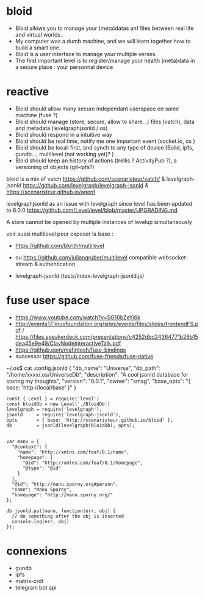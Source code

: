 # bloid

- Bloid allows you to manage your (meta)datas anf files between real life and virtual worlds.
- My computer was a dumb machine, and we will learn together how to build a smart one.
- Bloid is a user interface to manage your multiple verses.
- The first important level is to register/manage your health (meta)data in a secure place : your personnal device



# reactive
- Bloid should allow many secure independant userspace on same machine (fuse ?)
- Bloid should manage (store, secure, allow to share...) files (vatch), data and metadata (levelgraphjsonld / os)
- Bloid should respond in a intuitive way
- Bloid should be real time, notify me one important event (socket.io, os )
- Bloid should be local-first, and synch to any type of device (Solid, ipfs, gundb..., multilevel (not working yet)? )
- Bloid should keep an history of actions (trellis ? ActivityPub ?), a versioning of objects (git-ipfs?)



bloid is a mix of vatch https://github.com/scenaristeur/vatch/ & levelgraph-jsonld https://github.com/levelgraph/levelgraph-jsonld & https://scenaristeur.github.io/agent

levelgraphjsonld as an issue  with levelgraph since level has been updated to 8.0.0 https://github.com/Level/level/blob/master/UPGRADING.md

A store cannot be opened by multiple instances of levelup simultaneously



voir aussi multilevel pour exposer la base :
- https://github.com/bkrith/multilevel
- ou https://github.com/juliangruber/multilevel compatible websocket-stream & authentication

- levelgraph-jsonld (tests/index-levelgraph-jsonld.js)


# fuse user space
- https://www.youtube.com/watch?v=SG10bZeYi6k
- http://events17.linuxfoundation.org/sites/events/files/slides/frontendFS.pdf / https://files.speakerdeck.com/presentations/c4252dbd24364771b26b15dea45e9e49/ClayNodeInteractiveTalk.pdf
- https://github.com/mafintosh/fuse-bindings
- successor https://github.com/fuse-friends/fuse-native



~/.os$ cat .config.jsonld
{
      "db_name": "Universe",
      "db_path": "/home/xxxx/.os/UniverseDb",
      "description": "A cool jsonld database for storing my thoughts",
      "version": "0.0.1",
      "owner": "smag",
      "base_opts": "{ base: 'http://local/base' }"
    }



```
const { Level } = require('level')
const bloidDb = new Level('./BloidDb')
levelgraph = require('levelgraph'),
jsonld     = require('levelgraph-jsonld'),
opts       = { base: 'http://scenaristeur.github.io/bloid' },
db         = jsonld(levelgraph(bloidDb), opts);


var manu = {
  "@context": {
    "name": "http://xmlns.com/foaf/0.1/name",
    "homepage": {
      "@id": "http://xmlns.com/foaf/0.1/homepage",
      "@type": "@id"
    }
  },
  "@id": "http://manu.sporny.org#person",
  "name": "Manu Sporny",
  "homepage": "http://manu.sporny.org/"
};

db.jsonld.put(manu, function(err, obj) {
  // do something after the obj is inserted
  console.log(err, obj)
});

```

 # connexions
 - gundb
 - ipfs
 -  matrix-crdt
 - telegram bot api
